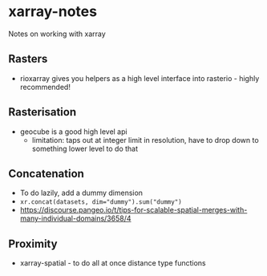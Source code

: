 # xarray-notes
Notes on working with xarray

## Rasters
- rioxarray gives you helpers as a high level interface into rasterio - highly recommended!
## Rasterisation
- geocube is a good high level api
	- limitation: taps out at integer limit in resolution, have to drop down to something lower level to do that
## Concatenation
- To do lazily, add a dummy dimension
- ``` xr.concat(datasets, dim="dummy").sum("dummy") ```
- https://discourse.pangeo.io/t/tips-for-scalable-spatial-merges-with-many-individual-domains/3658/4

## Proximity
- xarray-spatial - to do all at once distance type functions
